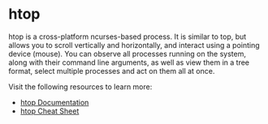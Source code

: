 # htop

htop is a cross-platform ncurses-based process. It is similar to top, but allows you to scroll vertically and horizontally, and interact using a pointing device (mouse). You can observe all processes running on the system, along with their command line arguments, as well as view them in a tree format, select multiple processes and act on them all at once.

Visit the following resources to learn more:

- [htop Documentation](https://www.man7.org/linux/man-pages/man1/htop.1.html)
- [htop Cheat Sheet](https://www.maketecheasier.com/power-user-guide-htop/)
